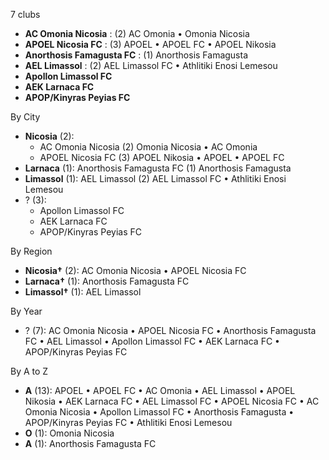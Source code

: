 7 clubs

- **AC Omonia Nicosia** : (2) AC Omonia • Omonia Nicosia
- **APOEL Nicosia FC** : (3) APOEL • APOEL FC • APOEL Nikosia
- **Αnorthosis Famagusta FC** : (1) Anorthosis Famagusta
- **AEL Limassol** : (2) AEL Limassol FC • Athlitiki Enosi Lemesou
- **Apollon Limassol FC**
- **AEK Larnaca FC**
- **APOP/Kinyras Peyias FC**




By City

- **Nicosia** (2): 
  - AC Omonia Nicosia  (2) Omonia Nicosia • AC Omonia
  - APOEL Nicosia FC  (3) APOEL Nikosia • APOEL • APOEL FC
- **Larnaca** (1): Αnorthosis Famagusta FC  (1) Anorthosis Famagusta
- **Limassol** (1): AEL Limassol  (2) AEL Limassol FC • Athlitiki Enosi Lemesou
- ? (3): 
  - Apollon Limassol FC 
  - AEK Larnaca FC 
  - APOP/Kinyras Peyias FC 




By Region

- **Nicosia†** (2):   AC Omonia Nicosia • APOEL Nicosia FC
- **Larnaca†** (1):   Αnorthosis Famagusta FC
- **Limassol†** (1):   AEL Limassol




By Year

- ? (7):   AC Omonia Nicosia • APOEL Nicosia FC • Αnorthosis Famagusta FC • AEL Limassol • Apollon Limassol FC • AEK Larnaca FC • APOP/Kinyras Peyias FC






By A to Z

- **A** (13): APOEL • APOEL FC • AC Omonia • AEL Limassol • APOEL Nikosia • AEK Larnaca FC • AEL Limassol FC • APOEL Nicosia FC • AC Omonia Nicosia • Apollon Limassol FC • Anorthosis Famagusta • APOP/Kinyras Peyias FC • Athlitiki Enosi Lemesou
- **O** (1): Omonia Nicosia
- **Α** (1): Αnorthosis Famagusta FC





